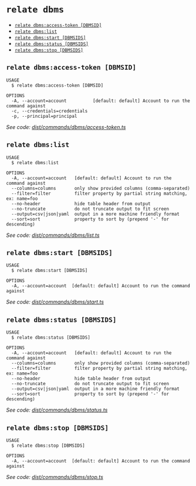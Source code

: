 `relate dbms`
=============



* [`relate dbms:access-token [DBMSID]`](#relate-dbmsaccess-token-dbmsid)
* [`relate dbms:list`](#relate-dbmslist)
* [`relate dbms:start [DBMSIDS]`](#relate-dbmsstart-dbmsids)
* [`relate dbms:status [DBMSIDS]`](#relate-dbmsstatus-dbmsids)
* [`relate dbms:stop [DBMSIDS]`](#relate-dbmsstop-dbmsids)

## `relate dbms:access-token [DBMSID]`

```
USAGE
  $ relate dbms:access-token [DBMSID]

OPTIONS
  -A, --account=account          [default: default] Account to run the command against
  -c, --credentials=credentials
  -p, --principal=principal
```

_See code: [dist/commands/dbms/access-token.ts](https://github.com/neo-technology/daedalus/blob/v1.0.0/dist/commands/dbms/access-token.ts)_

## `relate dbms:list`

```
USAGE
  $ relate dbms:list

OPTIONS
  -A, --account=account   [default: default] Account to run the command against
  --columns=columns       only show provided columns (comma-separated)
  --filter=filter         filter property by partial string matching, ex: name=foo
  --no-header             hide table header from output
  --no-truncate           do not truncate output to fit screen
  --output=csv|json|yaml  output in a more machine friendly format
  --sort=sort             property to sort by (prepend '-' for descending)
```

_See code: [dist/commands/dbms/list.ts](https://github.com/neo-technology/daedalus/blob/v1.0.0/dist/commands/dbms/list.ts)_

## `relate dbms:start [DBMSIDS]`

```
USAGE
  $ relate dbms:start [DBMSIDS]

OPTIONS
  -A, --account=account  [default: default] Account to run the command against
```

_See code: [dist/commands/dbms/start.ts](https://github.com/neo-technology/daedalus/blob/v1.0.0/dist/commands/dbms/start.ts)_

## `relate dbms:status [DBMSIDS]`

```
USAGE
  $ relate dbms:status [DBMSIDS]

OPTIONS
  -A, --account=account   [default: default] Account to run the command against
  --columns=columns       only show provided columns (comma-separated)
  --filter=filter         filter property by partial string matching, ex: name=foo
  --no-header             hide table header from output
  --no-truncate           do not truncate output to fit screen
  --output=csv|json|yaml  output in a more machine friendly format
  --sort=sort             property to sort by (prepend '-' for descending)
```

_See code: [dist/commands/dbms/status.ts](https://github.com/neo-technology/daedalus/blob/v1.0.0/dist/commands/dbms/status.ts)_

## `relate dbms:stop [DBMSIDS]`

```
USAGE
  $ relate dbms:stop [DBMSIDS]

OPTIONS
  -A, --account=account  [default: default] Account to run the command against
```

_See code: [dist/commands/dbms/stop.ts](https://github.com/neo-technology/daedalus/blob/v1.0.0/dist/commands/dbms/stop.ts)_
